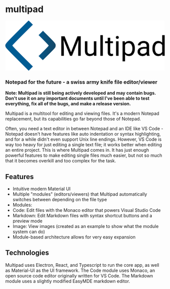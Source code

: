 # multipad
![Logo](logo.png)
### Notepad for the future - a swiss army knife file editor/viewer

**Note: Multipad is still being actively developed and may contain bugs. Don't use it on any important documents until I've been able to test everything, fix all of the bugs, and make a release version.**

Multipad is a multitool for editing and viewing files. It's a modern Notepad replacement, but its capabilities go far beyond those of Notepad.

Often, you need a text editor in between Notepad and an IDE like VS Code - Notepad doesn't have features like auto indentation or syntax highlighting, and for a while didn't even support Unix line endings. However, VS Code is way too heavy for just editing a single text file; it works better when editing an entire project. This is where Multipad comes in. It has just enough powerful features to make editing single files much easier, but not so much that it becomes overkill and too complex for the task.

## Features
- Intuitive modern Material UI
- Multiple "modules" (editors/viewers) that Multipad automatically switches between depending on the file type
- Modules:
- Code: Edit files with the Monaco editor that powers Visual Studio Code
- Markdown: Edit Markdown files with syntax shortcut buttons and a preview mode
- Image: View images (created as an example to show what the module system can do)
- Module-based architecture allows for very easy expansion

## Technologies
Multipad uses Electron, React, and Typescript to run the core app, as well as Material-UI as the UI framework. The Code module uses Monaco, an open source code editor originally written for VS Code. The Markdown module uses a slightly modified EasyMDE markdown editor.
